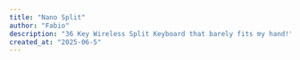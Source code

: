 ```yaml
---
title: "Nano Split"
author: "Fabio"
description: "36 Key Wireless Split Keyboard that barely fits my hand!"
created_at: "2025-06-5"
---
```


